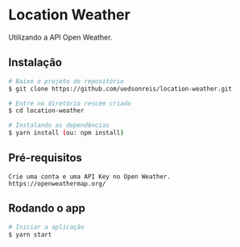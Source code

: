 # Location Weather
Utilizando a API Open Weather.

## Instalação

```bash
# Baixe o projeto do repositório
$ git clone https://github.com/uedsonreis/location-weather.git

# Entre no diretório rescém criado
$ cd location-weather

# Instalando as dependências
$ yarn install (ou: npm install)
```

## Pré-requisitos
```
Crie uma conta e uma API Key no Open Weather.
https://openweathermap.org/
```

## Rodando o app

```bash
# Iniciar a aplicação
$ yarn start
```
